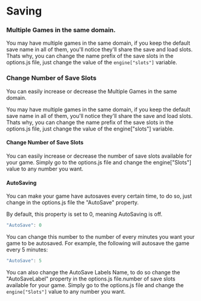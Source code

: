 # Saving

### Multiple Games in the same domain.

You may have multiple games in the same domain, if you keep the default save name in all of them, you'll notice they'll share the save and load slots. Thats why, you can change the name prefix of the save slots in the options.js file, just change the value of the `engine["slots"]` variable.

### Change Number of Save Slots

You can easily increase or decrease the Multiple Games in the same domain.

You may have multiple games in the same domain, if you keep the default save name in all of them, you'll notice they'll share the save and load slots. Thats why, you can change the name prefix of the save slots in the options.js file, just change the value of the engine\["slots"\] variable.

#### Change Number of Save Slots

You can easily increase or decrease the number of save slots available for your game. Simply go to the options.js file and change the engine\["Slots"\] value to any number you want.

#### AutoSaving

You can make your game have autosaves every certain time, to do so, just change in the options.js file the "AutoSave" property.

By default, this property is set to 0, meaning AutoSaving is off.

```javascript
"AutoSave": 0
```

You can change this number to the number of every minutes you want your game to be autosaved. For example, the following will autosave the game every 5 minutes:

```javascript
"AutoSave": 5
```

You can also change the AutoSave Labels Name, to do so change the "AutoSaveLabel" property in the options.js file.number of save slots available for your game. Simply go to the options.js file and change the `engine["Slots"]` value to any number you want.

